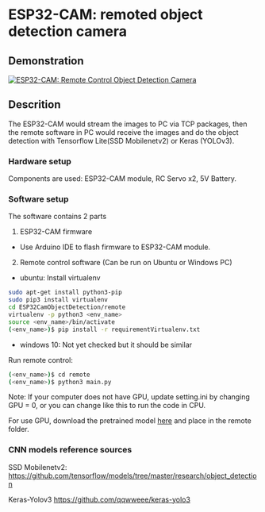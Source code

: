 # ESP32-CAM: remoted object detection camera #

## Demonstration

[![ESP32-CAM: Remote Control Object Detection Camera](http://img.youtube.com/vi/4a_r6fCYZ3U/0.jpg)](https://www.youtube.com/watch?v=4a_r6fCYZ3U "ESP32-CAM: Remote Control Object Detection Camera")

## Descrition

The ESP32-CAM would stream the images to PC via TCP packages, then the remote software in PC would receive the images and do the object detection with Tensorflow Lite(SSD Mobilenetv2) or Keras (YOLOv3).

### Hardware setup
Components are used: ESP32-CAM module, RC Servo x2, 5V Battery.<br/>

### Software setup
The software contains 2 parts<br/>
1. ESP32-CAM firmware<br/>
- Use Arduino IDE to flash firmware to ESP32-CAM module.<br/>
2. Remote control software (Can be run on Ubuntu or Windows PC)<br/>
- ubuntu: Install virtualenv<br/>
```bash
sudo apt-get install python3-pip
sudo pip3 install virtualenv
cd ESP32CamObjectDetection/remote
virtualenv -p python3 <env_name>
source <env_name>/bin/activate
(<env_name>)$ pip install -r requirementVirtualenv.txt
```
- windows 10: Not yet checked but it should be similar<br/>

Run remote control:<br/>
```bash
(<env_name>)$ cd remote
(<env_name>)$ python3 main.py
```
Note: If your computer does not have GPU, update setting.ini by changing GPU = 0, or you can change like this to run the code in CPU.<br/>

For use GPU, download the pretrained model [here](https://drive.google.com/file/d/13azCyG6wulYYfzFFTdpxxOx16kh6ysSg/view?usp=sharing) and place in the remote folder.

### CNN models reference sources
SSD Mobilenetv2:
https://github.com/tensorflow/models/tree/master/research/object_detection

Keras-Yolov3
https://github.com/qqwweee/keras-yolo3

